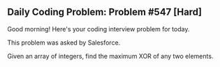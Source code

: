 ## Daily Coding Problem: Problem #547 [Hard]

Good morning! Here's your coding interview problem for today.

This problem was asked by Salesforce.

Given an array of integers, find the maximum XOR of any two elements.
